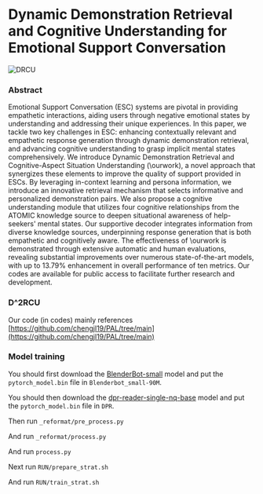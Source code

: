 # Dynamic Demonstration Retrieval and Cognitive Understanding for Emotional Support Conversation

![DRCU](https://github.com/Bat-Reality/DDRCU/assets/56718188/491bb39f-9c96-43cd-bf98-181391e9a43b)

### Abstract

Emotional Support Conversation (ESC) systems are pivotal in providing empathetic interactions, aiding users through negative emotional states by understanding and addressing their unique experiences. In this paper, we tackle two key challenges in ESC: enhancing contextually relevant and empathetic response generation through dynamic demonstration retrieval, and advancing cognitive understanding to grasp implicit mental states comprehensively. We introduce Dynamic Demonstration Retrieval and Cognitive-Aspect Situation Understanding (\ourwork), a novel approach that synergizes these elements to improve the quality of support provided in ESCs. By leveraging in-context learning and persona information, we introduce an innovative retrieval mechanism that selects informative and personalized demonstration pairs. We also propose a cognitive understanding module that utilizes four cognitive relationships from the ATOMIC knowledge source to deepen situational awareness of help-seekers' mental states. Our supportive decoder integrates information from diverse knowledge sources, underpinning response generation that is both empathetic and cognitively aware. The effectiveness of \ourwork is demonstrated through extensive automatic and human evaluations, revealing substantial improvements over numerous state-of-the-art models, with up to 13.79\% enhancement in overall performance of ten metrics. Our codes are available for public access to facilitate further research and development.

### D^2RCU

Our code (in codes) mainly references [https://github.com/chengjl19/PAL/tree/main](https://github.com/chengjl19/PAL/tree/main)

### Model training

You should first download the [BlenderBot-small](https://huggingface.co/facebook/blenderbot_small-90M) model and put the `pytorch_model.bin` file in `Blenderbot_small-90M`.

You should then download the [dpr-reader-single-nq-base](https://huggingface.co/facebook/dpr-reader-single-nq-base) model and put the `pytorch_model.bin` file in `DPR`.

Then run `_reformat/pre_process.py`

And run `_reformat/process.py`

And run `process.py`

Next run `RUN/prepare_strat.sh`

And run `RUN/train_strat.sh`
